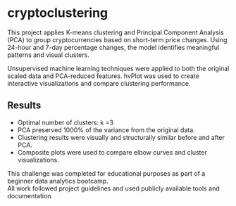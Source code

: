 # cryptoclustering

This project applies K-means clustering and Principal Component Analysis (PCA) to group cryptocurrencies based on short-term price changes. Using 24-hour and 7-day percentage changes, the model identifies meaningful patterns and visual clusters.

Unsupervised machine learning techniques were applied to both the original scaled data and PCA-reduced features. hvPlot was used to create interactive visualizations and compare clustering performance.

## Results
- Optimal number of clusters: k =3
- PCA preserved 1000% of the variance from the original data.
- Clustering results were visually and structurally similar before and after PCA.
- Composite plots were used to compare elbow curves and cluster visualizations.

This challenge was completed for educational purposes as part of a beginner data analytics bootcamp.  
All work followed project guidelines and used publicly available tools and documentation.
